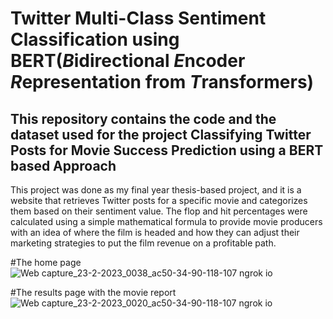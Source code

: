 # Twitter Multi-Class Sentiment Classification using BERT(*B*idirectional *E*ncoder *R*epresentation from *T*ransformers)
## This repository contains the code and the dataset used for the project **Classifying Twitter Posts for Movie Success Prediction using a BERT based Approach**
This project was done as my final year thesis-based project, and it is a website that retrieves Twitter posts for a specific movie and categorizes them based on their sentiment value. The flop and hit percentages were calculated using a simple mathematical formula to provide movie producers with an idea of where the film is headed and how they can adjust their marketing strategies to put the film revenue on a profitable path.

#The home page
![Web capture_23-2-2023_0038_ac50-34-90-118-107 ngrok io](https://user-images.githubusercontent.com/61261715/220723773-a5ae9036-3f16-49a2-a8f7-5e3f488ac478.jpeg)


#The results page with the movie report
![Web capture_23-2-2023_0020_ac50-34-90-118-107 ngrok io](https://user-images.githubusercontent.com/61261715/220724065-afe08a7c-de27-4120-981f-c5aa062b1e2c.jpeg)
